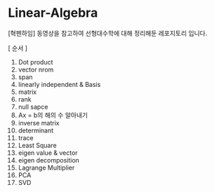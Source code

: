 # Linear-Algebra

[혁펜하임] 동영상을 참고하여 선형대수학에 대해 정리해둔 레포지토리 입니다.


[ 순서 ]
1. Dot product <br>
2. vector nrom <br>
3. span <br>
4. linearly independent & Basis <br>
5. matrix <br>
6. rank <br>
7. null sapce <br>
8. Ax = b의 해의 수 알아내기 <br>
9. inverse matrix <br>
10. determinant <br>
11. trace <br>
12. Least Square <br>
13. eigen value & vector <br>
14. eigen decomposition <br>
15. Lagrange Multiplier <br>
16. PCA <br>
17. SVD <br>
